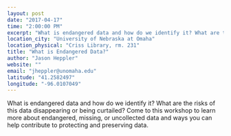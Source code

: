 ```yaml
---
layout: post
date: "2017-04-17"
time: "2:00:00 PM"
excerpt: "What is endangered data and how do we identify it? What are the risks of this data disappearing or being curtailed? Come to this workshop to..."
location_city: "University of Nebraska at Omaha"
location_physical: "Criss Library, rm. 231"
title: "What is Endangered Data?"
author: "Jason Heppler"
website: ""
email: "jheppler@unomaha.edu"
latitude: "41.2582497"
longitude: "-96.0107049"
---
```


What is endangered data and how do we identify it? What are the risks of this data disappearing or being curtailed? Come to this workshop to learn more about endangered, missing, or uncollected data and ways you can help contribute to protecting and preserving data.
